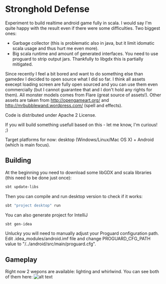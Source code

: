 Stronghold Defense
==================

Experiment to build realtime android game fully in scala.
I would say I'm quite happy with the result even if there were some difficulties.
Two biggest ones:
- Garbage collector (this is problematic also in java, but it limit idomatic scala usage and thus hurt me even more).
- Big scala runtime and amount of generated interfaces. You need to use proguard to strip output jars. Thankfully to libgdx this is partially mitigated.

Since recently I feel a bit bored and want to do something else than gamedev I decided to open source what I did so far. I think all assets execept loading screen are fully open sourced and you can use them even commercially (but I cannot guarantee that and I don't hold any rights for them).
All monster models comes from Flare (great source of assets!). Other assets are taken from http://opengameart.org/ and http://mrbubblewand.wordpress.com/ (spell and effects).

Code is distributed under Apache 2 License.

If you will build something usefull based on this - let me know, I'm curious! ;)

Target platforms for now: desktop (Windows/Linux/Mac OS X) + Android (which is main focus).


Building
------

At the beginning you need to download some libGDX and scala libraries (this need to be done just once):
```bash
sbt update-libs
```
Then you can compile and run desktop version to check if it works:
```bash
sbt "project desktop" run
```
You can also generate project for IntelliJ
```bash
sbt gen-idea
```
Unlucky you will need to manually adjust your Proguard configuration path.
Edit .idea_modules/android.imf file and change PROGUARD_CFG_PATH value to "/../android/src/main/proguard.cfg".


Gameplay
------
Right now 2 wepons are available: lighting and whirlwind. You can see both of them here:
![alt text](http://i.minus.com/ic0JMJeABN5km.gif "Gameplay")
